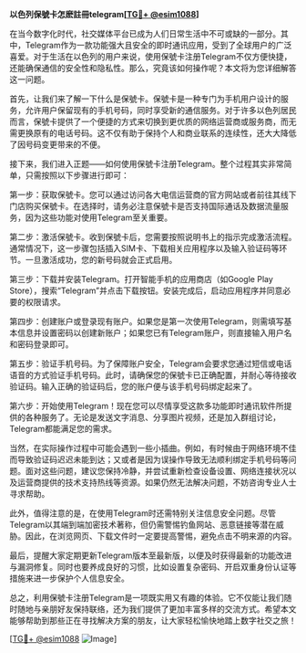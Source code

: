 **以色列保號卡怎麽註冊telegram[[TG💪+ @esim1088](https://t.me/s/esim1088)]**

在当今数字化时代，社交媒体平台已成为人们日常生活中不可或缺的一部分。其中，Telegram作为一款功能强大且安全的即时通讯应用，受到了全球用户的广泛喜爱。对于生活在以色列的用户来说，使用保號卡注册Telegram不仅方便快捷，还能确保通信的安全性和隐私性。那么，究竟该如何操作呢？本文将为您详细解答这一问题。

首先，让我们来了解一下什么是保號卡。保號卡是一种专门为手机用户设计的服务，允许用户保留现有的手机号码，同时享受新的通信服务。对于许多以色列居民而言，保號卡提供了一个便捷的方式来切换到更优质的网络运营商或服务商，而无需更换原有的电话号码。这不仅有助于保持个人和商业联系的连续性，还大大降低了因号码变更带来的不便。

接下来，我们进入正题——如何使用保號卡注册Telegram。整个过程其实非常简单，只需按照以下步骤进行即可：

第一步：获取保號卡。您可以通过访问各大电信运营商的官方网站或者前往其线下门店购买保號卡。在选择时，请务必注意保號卡是否支持国际通话及数据流量服务，因为这些功能对使用Telegram至关重要。

第二步：激活保號卡。收到保號卡后，您需要按照说明书上的指示完成激活流程。通常情况下，这一步骤包括插入SIM卡、下载相关应用程序以及输入验证码等环节。一旦激活成功，您的新号码就会正式启用。

第三步：下载并安装Telegram。打开智能手机的应用商店（如Google Play Store），搜索“Telegram”并点击下载按钮。安装完成后，启动应用程序并同意必要的权限请求。

第四步：创建账户或登录现有账户。如果您是第一次使用Telegram，则需填写基本信息并设置密码以创建新账户；如果您已有Telegram账户，则直接输入用户名和密码登录即可。

第五步：验证手机号码。为了保障账户安全，Telegram会要求您通过短信或电话语音的方式验证手机号码。此时，请确保您的保號卡已正确配置，并耐心等待接收验证码。输入正确的验证码后，您的账户便与该手机号码绑定起来了。

第六步：开始使用Telegram！现在您可以尽情享受这款多功能即时通讯软件所提供的各种服务了。无论是发送文字消息、分享图片视频，还是加入群组讨论，Telegram都能满足您的需求。

当然，在实际操作过程中可能会遇到一些小插曲。例如，有时候由于网络环境不佳而导致验证码迟迟未能到达；又或者是因为误操作导致无法顺利绑定手机号码等问题。面对这些问题，建议您保持冷静，并尝试重新检查设备设置、网络连接状况以及运营商提供的技术支持热线等资源。如果仍然无法解决问题，不妨咨询专业人士寻求帮助。

此外，值得注意的是，在使用Telegram时还需特别关注信息安全问题。尽管Telegram以其端到端加密技术著称，但仍需警惕钓鱼网站、恶意链接等潜在威胁。因此，在浏览网页、下载文件时一定要提高警惕，避免点击不明来源的内容。

最后，提醒大家定期更新Telegram版本至最新版，以便及时获得最新的功能改进与漏洞修复。同时也要养成良好的习惯，比如设置复杂密码、开启双重身份认证等措施来进一步保护个人信息安全。

总之，利用保號卡注册Telegram是一项既实用又有趣的体验。它不仅能让我们随时随地与亲朋好友保持联络，还为我们提供了更加丰富多样的交流方式。希望本文能够帮助到那些正在寻找解决方案的朋友，让大家轻松愉快地踏上数字社交之旅！

[[TG💪+ @esim1088](https://t.me/s/esim1088) ![Image](https://i.postimg.cc/4NQfJmqS/Snipaste-2025-05-13-00-14-12.png)]
